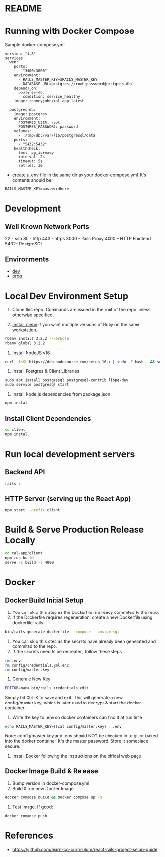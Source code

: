 # README

# Running with Docker Compose

Sample docker-compose.yml
```
version: "3.8"
services:
  web:
    ports:
      - "3000:3000"
    environment:
      - RAILS_MASTER_KEY=$RAILS_MASTER_KEY
      - DATABASE_URL=postgres://root:password@postgres-db/
    depends_on:
      postgres-db:
        condition: service_healthy
    image: rooneyjohn/cal-app:latest

  postgres-db:
    image: postgres
    environment:
      POSTGRES_USER: root
      POSTGRES_PASSWORD: password
    volumes:
      - ./tmp/db:/var/lib/postgresql/data
    ports:
      - "5432:5432"
    healthcheck:
      test: pg_isready
      interval: 2s
      timeout: 5s
      retries: 30
```

- create a .env file in the same dir as your docker-compose.yml. It's contents should be:
```text
RAILS_MASTER_KEY=passwordhere
```

# Development

## Well Known Network Ports
22 - ssh
80 - http
443 - https
3000 - Rails Proxy
4000 - HTTP Frontend
5432- PostgreSQL

## Environments
- [dev](http://18.219.53.0:4000/calendar)
- [prod](https://example.com/calendar)

# Local Dev Environment Setup
1. Clone this repo. Commands are issued in the root of the repo unless otherwise specified.

1. [Install rbenv](https://github.com/rbenv/rbenv-installer#rbenv-installer) if you want multiple versions of Ruby on the same workstation.

```bash
rbenv install 3.2.2 --verbose
rbenv global 3.2.2
```

1. Install NodeJS v16
```bash
curl -fsSL https://deb.nodesource.com/setup_16.x | sudo -E bash - && sudo apt-get install -y nodejs
```

1. Install Postgres & Client Libraries
```bash
sudo apt install postgresql postgresql-contrib libpq-dev
sudo service postgresql start
```

1. Install Node.js dependencies from package.json
```bash
npm install
```

## Install Client Dependencies
```bash
cd client
npm install
```

# Run local development servers

## Backend API
```bash
rails s
```

## HTTP Server (serving up the React App)
```bash
npm start --prefix client
```

# Build & Serve Production Release Locally
```bash
cd cal-app/client
npm run build
serve -s build -l 4000
```

# Docker

## Docker Build Initial Setup

1. You can skip this step as the Dockerfile is already commited to the repo.
  1. If the Dockerfile requires regeneration, create a new Dockerfile using dockerfile-rails.
```bash
bin/rails generate dockerfile --compose --postgresql
```

1. You can skip this step as the secrets have already been generated and commited to the repo.
  1. If the secrets need to be recreated, follow these steps
```bash
rm .env
rm config/credentials.yml.enc
rm config/master.key
```
  1. Generate New Key
```bash
EDITOR=nano bin/rails credentials:edit
```
Simply hit Ctrl-X to save and exit. This will generate a new config/master.key, which is later used to decrypt & start the docker container.

  1. Write the key to .env so docker containers can find it at run time
```bash
echo RAILS_MASTER_KEY=$(cat config/master.key) > .env
```
Note: config/master.key and .env should NOT be checked in to git or baked into the docker container. It's the master password. Store it someplace secure.

1. Install Docker following the instructions on the offical web page

## Docker Image Build & Release
1. Bump version in docker-compose.yml
1. Build & run new Docker Image
```bash
docker compose build && docker compose up -d
```
1. Test Image. If good:
```bash
docker compose push
```

# References
- https://github.com/learn-co-curriculum/react-rails-project-setup-guide
